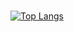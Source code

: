 ###
[![Top Langs](https://github-readme-stats.vercel.app/api/top-langs/?username=Christofer66&layout=compact)](https://github.com/Christofer66)

<!--
[![My Awesome Stats](https://awesome-github-stats.azurewebsites.net/user-stats/Christofer66?cardType=github&theme=github-dark&Background=000000&Title=DDDDDD&Ring=DDDDDD)](https://git.io/awesome-stats-card)
-->



